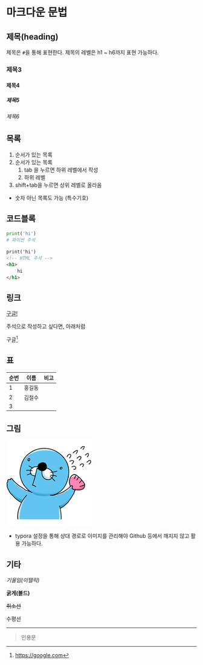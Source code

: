 # 마크다운 문법

## 제목(heading)

제목은 `#`을 통해 표현한다. 제목의 레벨은 h1 ~ h6까지 표현 가능하다.

### 제목3

#### 제목4

##### 제목5

###### 제목6

## 목록

1. 순서가 있는 목록
2. 순서가 있는 목록
   1. tab 을 누르면 하위 레벨에서 작성
   2. 하위 레벨
3. shift+tab을 누르면 상위 레벨로 올라옴

* 숫자 아닌 목록도 가능 (특수기호)

## 코드블록

```python
print('hi')
# 파이썬 주석
```

```html
print('hi')
<!-- HTML 주석 -->
<h1>
    hi
</h1>
```

## 링크

[구글!](https://google.com)

주석으로 작성하고 싶다면, 아래처럼

구글[^1]

[^1]: https://google.com

## 표

| 순번 | 이름   | 비고 |
| ---- | ------ | ---- |
| 1    | 홍길동 |      |
| 2    | 김철수 |      |
| 3    |        |      |

## 그림

![1](md-images/1.png)

* typora 설정을 통해 상대 경로로 이미지를 관리해야 Github 등에서 깨지지 않고 활용 가능하다.

## 기타

*기울임(이탤릭)*

**굵게(볼드)**

~~취소선~~

수평선

---

> 인용문
>
> 































